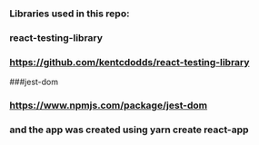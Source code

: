 ### Libraries used in this repo: 
### react-testing-library
### https://github.com/kentcdodds/react-testing-library

###jest-dom
### https://www.npmjs.com/package/jest-dom


### and the app was created using yarn create react-app